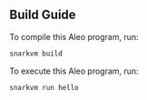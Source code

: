 ## Build Guide

To compile this Aleo program, run:
```bash
snarkvm build
```

To execute this Aleo program, run:
```bash
snarkvm run hello
```
